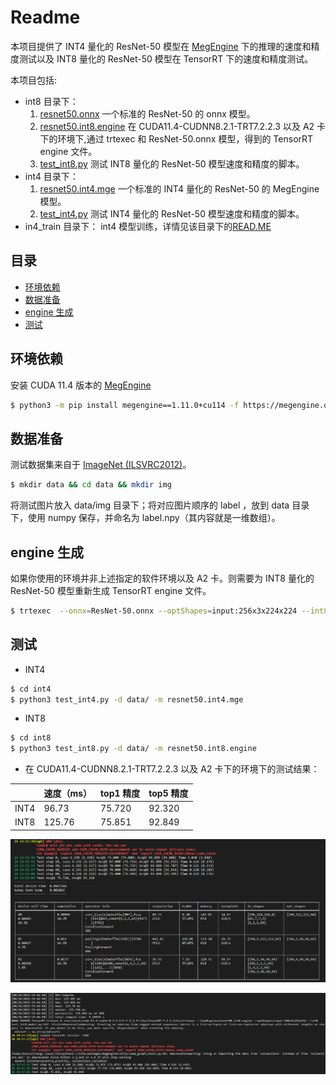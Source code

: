 # Readme

本项目提供了 INT4 量化的 ResNet-50 模型在 [MegEngine](https://github.com/MegEngine/MegEngine) 下的推理的速度和精度测试以及 INT8 量化的 ResNet-50 模型在 TensorRT 下的速度和精度测试。

本项目包括:
- int8 目录下：
  1. [resnet50.onnx](./int8/resnet50.onnx)  一个标准的 ResNet-50 的 onnx 模型。
  2. [resnet50.int8.engine](./int8/resnet50.int8.engine) 在 CUDA11.4-CUDNN8.2.1-TRT7.2.2.3 以及 A2 卡下的环境下,通过 trtexec 和 ResNet-50.onnx 模型，得到的 TensorRT engine 文件。
  3. [test_int8.py](./int8/test_int8.py) 测试 INT8 量化的 ResNet-50 模型速度和精度的脚本。
- int4 目录下：
  1. [resnet50.int4.mge](./int4/resnet50.int4.mge) 一个标准的 INT4 量化的 ResNet-50 的 MegEngine 模型。
  2. [test_int4.py](./int4/test_int4.py) 测试 INT4 量化的 ResNet-50 模型速度和精度的脚本。
- in4_train 目录下：
  int4 模型训练，详情见该目录下的[READ.ME](./int4_train/README.md)


## 目录
<!-- TOC -->
  - [环境依赖](#环境依赖)
  - [数据准备](#数据准备)
  - [engine 生成](#engine-生成)
  - [测试](#测试)
<!-- /TOC -->

## 环境依赖
安装 CUDA 11.4 版本的 [MegEngine](https://github.com/MegEngine/MegEngine)

```sh
$ python3 -m pip install megengine==1.11.0+cu114 -f https://megengine.org.cn/whl/mge.html
```

## 数据准备
测试数据集来自于 [ImageNet (ILSVRC2012)](https://image-net.org/challenges/LSVRC/2012/)。
```sh
$ mkdir data && cd data && mkdir img
```
将测试图片放入 data/img 目录下；将对应图片顺序的 label ，放到 data 目录下，使用 numpy 保存，并命名为 label.npy（其内容就是一维数组）。

## engine 生成

如果你使用的环境并非上述指定的软件环境以及 A2 卡。则需要为 INT8 量化的 ResNet-50 模型重新生成 TensorRT engine 文件。

```sh
$ trtexec  --onnx=ResNet-50.onnx --optShapes=input:256x3x224x224 --int8 --saveEngine=resnet50.int8.engine
```

## 测试
- INT4
```sh
$ cd int4
$ python3 test_int4.py -d data/ -m resnet50.int4.mge
```
- INT8
```sh
$ cd int8
$ python3 test_int8.py -d data/ -m resnet50.int8.engine
```
- 在 CUDA11.4-CUDNN8.2.1-TRT7.2.2.3 以及 A2 卡下的环境下的测试结果：

|        |  速度（ms）   | top1 精度 | top5 精度 |
|  ----  |  ----   | ----  | ---- |
| INT4  | 96.73 | 75.720 | 92.320 |
| INT8  | 125.76 | 75.851 | 92.849 |

![](./int4_test_result.PNG)

![](./int8_test_result.PNG)